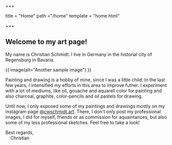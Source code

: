 +++

title = "Home"
path ="/home"
template = "home.html"

+++
## Welcome to my art page!

My name is Christian Schmidt. I live in Germany in the historial city of Regensburg in Bavaria.

{{ image(alt="Another sample image") }}

<!--img class="border-2 border-orange-400 rounded-lg mt-2 mr-4 float-left" src="me.jpg" alt="Me, painting."/-->

Painting and drawing is a hobby of mine, since I was a little child. In the last few years, I intensified my efforts in this area to improve futher. I experiment with a lot of mediums, like oil, gouache and aquarell color for painting and also charcoal, graphite, color-pencils and oil pastels for drawing.

Until now, I only exposed some of my paintings and drawings mostly on my instagram page [@cwschmidt.art](https://instagram.com/cwschmidt.art). There, I don't only post my professional images, I did for myself, friends or as commission for aquaintances, but also some of my less professional sketches. Feel free to take a look!

Best regards,
<br>&nbsp;&nbsp;&nbsp;&nbsp;Christian